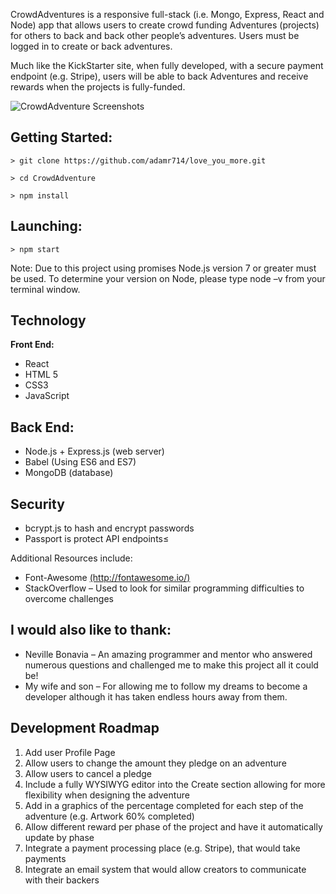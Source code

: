 <p>CrowdAdventures is a responsive full-stack (i.e. Mongo, Express, React and Node) app that allows users to create crowd funding Adventures (projects) for others to back and back other people’s adventures. Users must be logged in to create or back adventures.</p>

<p>Much like the KickStarter site, when fully developed, with a secure payment endpoint (e.g. Stripe), users will be able to back Adventures and receive rewards when the projects is fully-funded. </p>

<img src="http://www.adamr714.com/images/CrowdAdventure.jpg" alt="CrowdAdventure Screenshots" />

<h2>Getting Started:</h2>

```> git clone https://github.com/adamr714/love_you_more.git```

```> cd CrowdAdventure```

```> npm install```

<h2>Launching:</h2>

```> npm start```

<p>Note: Due to this project using promises Node.js version 7 or greater must be used. To determine your version on Node, please type node –v from your terminal window.</p>

<h2>Technology</h2>
<strong>Front End:</strong>
<ul>
<li>React</li>
<li>HTML 5</li>
<li>CSS3</li>
<li>JavaScript</li>
</ul>

<h2>Back End:</h2>
<ul>
<li>Node.js + Express.js (web server)</li>
<li>Babel (Using ES6 and ES7)</li>
<li>MongoDB (database)</li>
</ul>

<h2>Security</h2>
<ul>
<li>bcrypt.js to hash and encrypt passwords</li>
<li>Passport is protect API endpoints≤</li>
</ul>

<h22>Additional Resources include:</h2>
<ul>
<li>Font-Awesome <a href="http://fontawesome.io/" target="_blank">(http://fontawesome.io/)</a></li>
<li>StackOverflow – Used to look for similar programming difficulties to overcome challenges</li>
</ul>

<h2>I would also like to thank:</h2>
<ul>
<li>Neville Bonavia – An amazing programmer and mentor who answered numerous questions and challenged me to make this project all it could be!</li>
<li>My wife and son – For allowing me to follow my dreams to become a developer although it has taken endless hours away from them.</li>
</ul>

<h2>Development Roadmap</h2>
<ol>
<li>Add user Profile Page</li>
<li>Allow users to change the amount they pledge on an adventure</li>
<li>Allow users to cancel a pledge</li>
<li>Include a fully WYSIWYG editor into the Create section allowing for more flexibility when designing the adventure</li>
<li>Add in a graphics of the percentage completed for each step of the adventure (e.g. Artwork 60% completed)</li>
<li>Allow different reward per phase of the project and have it automatically update by phase</li>
<li>Integrate a payment processing place (e.g. Stripe), that would take payments</li>
<li>Integrate an email system that would allow creators to communicate with their backers</li>
</ol>
